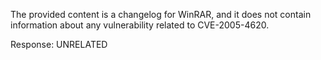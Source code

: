 The provided content is a changelog for WinRAR, and it does not contain information about any vulnerability related to CVE-2005-4620.

Response: UNRELATED